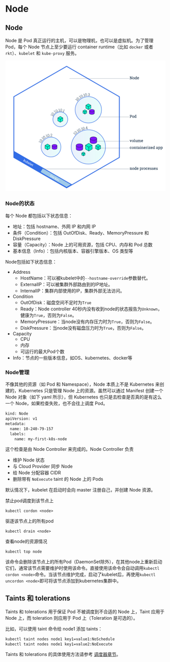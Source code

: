 # Node

## Node <a id="node"></a>

 Node 是 Pod 真正运行的主机，可以是物理机，也可以是虚拟机。为了管理 Pod，每个 Node 节点上至少要运行 container runtime（比如 `docker` 或者 `rkt`）、`kubelet` 和 `kube-proxy` 服务。

![](../../.gitbook/assets/image%20%2856%29.png)

### Node的状态 <a id="node&#x7684;&#x72B6;&#x6001;"></a>

每个 Node 都包括以下状态信息：

* 地址：包括 hostname、外网 IP 和内网 IP
* 条件（Condition）：包括 OutOfDisk、Ready、MemoryPressure 和 DiskPressure
* 容量（Capacity）：Node 上的可用资源，包括 CPU、内存和 Pod 总数
* 基本信息（Info）：包括内核版本、容器引擎版本、OS 类型等

Node包括如下状态信息：

* Address
  * HostName：可以被kubelet中的`--hostname-override`参数替代。
  * ExternalIP：可以被集群外部路由到的IP地址。
  * InternalIP：集群内部使用的IP，集群外部无法访问。
* Condition
  * OutOfDisk：磁盘空间不足时为`True`
  * Ready：Node controller 40秒内没有收到node的状态报告为`Unknown`，健康为`True`，否则为`False`。
  * MemoryPressure：当node没有内存压力时为`True`，否则为`False`。
  * DiskPressure：当node没有磁盘压力时为`True`，否则为`False`。
* Capacity
  * CPU
  * 内存
  * 可运行的最大Pod个数
* Info：节点的一些版本信息，如OS、kubernetes、docker等

### Node管理 <a id="node&#x7BA1;&#x7406;"></a>

不像其他的资源（如 Pod 和 Namespace），Node 本质上不是 Kubernetes 来创建的，Kubernetes 只是管理 Node 上的资源。虽然可以通过 Manifest 创建一个 Node 对象（如下 yaml 所示），但 Kubernetes 也只是去检查是否真的是有这么一个 Node，如果检查失败，也不会往上调度 Pod。

```text
kind: Node
apiVersion: v1
metadata:
  name: 10-240-79-157
  labels:
    name: my-first-k8s-node
```

这个检查是由 Node Controller 来完成的。Node Controller 负责

* 维护 Node 状态
* 与 Cloud Provider 同步 Node
* 给 Node 分配容器 CIDR
* 删除带有 `NoExecute` taint 的 Node 上的 Pods

默认情况下，kubelet 在启动时会向 master 注册自己，并创建 Node 资源。

禁止pod调度到该节点上

```text
kubectl cordon <node>
```

驱逐该节点上的所有pod

```text
kubectl drain <node>
```

查看node的资源情况

```text
kubectl top node
```

该命令会删除该节点上的所有Pod（DaemonSet除外），在其他node上重新启动它们，通常该节点需要维护时使用该命令。直接使用该命令会自动调用`kubectl cordon <node>`命令。当该节点维护完成，启动了kubelet后，再使用`kubectl uncordon <node>`即可将该节点添加到kubernetes集群中。

## Taints 和 tolerations <a id="taints-he-tolerations"></a>

Taints 和 tolerations 用于保证 Pod 不被调度到不合适的 Node 上，Taint 应用于 Node 上，而 toleration 则应用于 Pod 上（Toleration 是可选的）。

比如，可以使用 taint 命令给 node1 添加 taints：

```text
kubectl taint nodes node1 key1=value1:NoSchedule
kubectl taint nodes node1 key1=value2:NoExecute
```

Taints 和 tolerations 的具体使用方法请参考 [调度器章节](https://kubernetes.feisky.xyz/he-xin-yuan-li/index-1/scheduler#Taints%20%E5%92%8C%20tolerations)。

